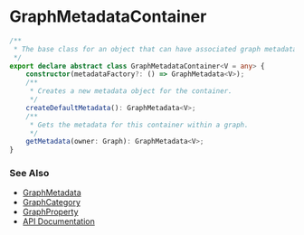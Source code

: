 # GraphMetadataContainer
```ts
/**
 * The base class for an object that can have associated graph metadata.
 */
export declare abstract class GraphMetadataContainer<V = any> {
    constructor(metadataFactory?: () => GraphMetadata<V>);
    /**
     * Creates a new metadata object for the container.
     */
    createDefaultMetadata(): GraphMetadata<V>;
    /**
     * Gets the metadata for this container within a graph.
     */
    getMetadata(owner: Graph): GraphMetadata<V>;
}
```

### See Also
* [GraphMetadata](graphMetadata.md)
* [GraphCategory](graphCategory.md)
* [GraphProperty](graphProperty.md)
* [API Documentation](index.md)